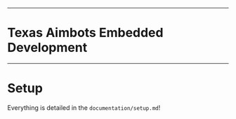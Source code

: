 <!-- [![pipeline status](https://gitlab.com/aruw/controls/taproot-aimbots-dev/badges/develop/pipeline.svg)](https://gitlab.com/aruw/controls/taproot-aimbots-dev/-/commits/develop) -->

<!-- Start sections that may be removed after forking this repository -->
<hr/>

# Texas Aimbots Embedded Development

<hr/>


# Setup

Everything is detailed in the `documentation/setup.md`!
